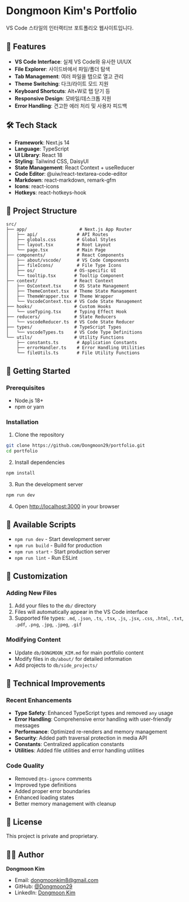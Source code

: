 # Dongmoon Kim's Portfolio

VS Code 스타일의 인터랙티브 포트폴리오 웹사이트입니다.

## 🚀 Features

- **VS Code Interface**: 실제 VS Code와 유사한 UI/UX
- **File Explorer**: 사이드바에서 파일/폴더 탐색
- **Tab Management**: 여러 파일을 탭으로 열고 관리
- **Theme Switching**: 다크/라이트 모드 지원
- **Keyboard Shortcuts**: Alt+W로 탭 닫기 등
- **Responsive Design**: 모바일/데스크톱 지원
- **Error Handling**: 견고한 에러 처리 및 사용자 피드백

## 🛠 Tech Stack

- **Framework**: Next.js 14
- **Language**: TypeScript
- **UI Library**: React 18
- **Styling**: Tailwind CSS, DaisyUI
- **State Management**: React Context + useReducer
- **Code Editor**: @uiw/react-textarea-code-editor
- **Markdown**: react-markdown, remark-gfm
- **Icons**: react-icons
- **Hotkeys**: react-hotkeys-hook

## 📁 Project Structure

```
src/
├── app/                    # Next.js App Router
│   ├── api/               # API Routes
│   ├── globals.css        # Global Styles
│   ├── layout.tsx         # Root Layout
│   └── page.tsx           # Main Page
├── components/            # React Components
│   ├── about/vscode/      # VS Code Components
│   ├── fileIcons/         # File Type Icons
│   ├── os/               # OS-specific UI
│   └── tooltip.tsx       # Tooltip Component
├── context/              # React Context
│   ├── OsContext.tsx     # OS State Management
│   ├── ThemeContext.tsx  # Theme State Management
│   ├── ThemeWrapper.tsx  # Theme Wrapper
│   └── VscodeContext.tsx # VS Code State Management
├── hooks/                # Custom Hooks
│   └── useTyping.tsx     # Typing Effect Hook
├── reducers/             # State Reducers
│   └── vscodeReducer.ts  # VS Code State Reducer
├── types/                # TypeScript Types
│   └── vscodeTypes.ts    # VS Code Type Definitions
└── utils/                # Utility Functions
    ├── constants.ts       # Application Constants
    ├── errorHandler.ts    # Error Handling Utilities
    └── fileUtils.ts       # File Utility Functions
```

## 🚀 Getting Started

### Prerequisites

- Node.js 18+
- npm or yarn

### Installation

1. Clone the repository

```bash
git clone https://github.com/Dongmoon29/portfolio.git
cd portfolio
```

2. Install dependencies

```bash
npm install
```

3. Run the development server

```bash
npm run dev
```

4. Open [http://localhost:3000](http://localhost:3000) in your browser

## 📝 Available Scripts

- `npm run dev` - Start development server
- `npm run build` - Build for production
- `npm run start` - Start production server
- `npm run lint` - Run ESLint

## 🎨 Customization

### Adding New Files

1. Add your files to the `db/` directory
2. Files will automatically appear in the VS Code interface
3. Supported file types: `.md`, `.json`, `.ts`, `.tsx`, `.js`, `.jsx`, `.css`, `.html`, `.txt`, `.pdf`, `.png`, `.jpg`, `.jpeg`, `.gif`

### Modifying Content

- Update `db/DONGMOON_KIM.md` for main portfolio content
- Modify files in `db/about/` for detailed information
- Add projects to `db/side_projects/`

## 🔧 Technical Improvements

### Recent Enhancements

- **Type Safety**: Enhanced TypeScript types and removed `any` usage
- **Error Handling**: Comprehensive error handling with user-friendly messages
- **Performance**: Optimized re-renders and memory management
- **Security**: Added path traversal protection in media API
- **Constants**: Centralized application constants
- **Utilities**: Added file utilities and error handling utilities

### Code Quality

- Removed `@ts-ignore` comments
- Improved type definitions
- Added proper error boundaries
- Enhanced loading states
- Better memory management with cleanup

## 📄 License

This project is private and proprietary.

## 👨‍💻 Author

**Dongmoon Kim**

- Email: dongmoonkim8@gmail.com
- GitHub: [@Dongmoon29](https://github.com/Dongmoon29)
- LinkedIn: [Dongmoon Kim](https://www.linkedin.com/in/dongmoon-kim-144674198/)
